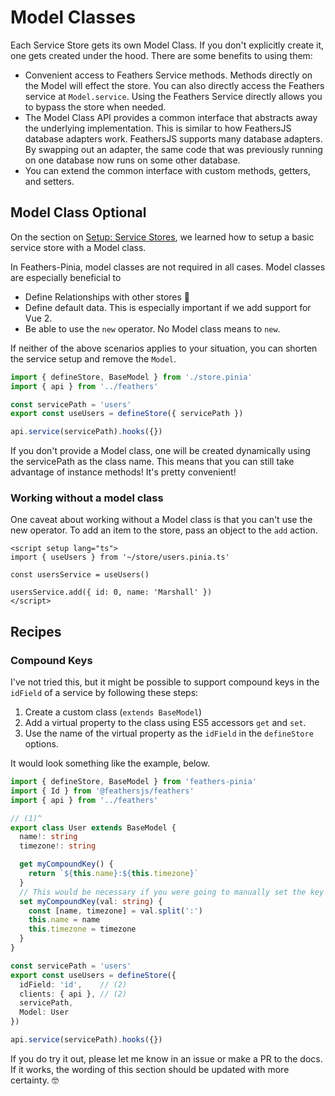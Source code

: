 # Model Classes

Each Service Store gets its own Model Class.  If you don't explicitly create it, one gets created under the hood.  There are some benefits to using them:

- Convenient access to Feathers Service methods.  Methods directly on the Model will effect the store.  You can also directly access the Feathers service at `Model.service`.  Using the Feathers Service directly allows you to bypass the store when needed.
- The Model Class API provides a common interface that abstracts away the underlying implementation.  This is similar to how FeathersJS database adapters work.  FeathersJS supports many database adapters.  By swapping out an adapter, the same code that was previously running on one database now runs on some other database.
- You can extend the common interface with custom methods, getters, and setters.

## Model Class Optional

On the section on [Setup: Service Stores](./setup#service-stores), we learned how to setup a basic service store with a Model class.

In Feathers-Pinia, model classes are not required in all cases.  Model classes are especially beneficial to

- Define Relationships with other stores 🥰
- Define default data.  This is especially important if we add support for Vue 2.
- Be able to use the `new` operator.  No Model class means to `new`.

If neither of the above scenarios applies to your situation, you can shorten the service setup and remove the `Model`.

```ts
import { defineStore, BaseModel } from './store.pinia'
import { api } from '../feathers'

const servicePath = 'users'
export const useUsers = defineStore({ servicePath })

api.service(servicePath).hooks({})
```

If you don't provide a Model class, one will be created dynamically using the servicePath as the class name.  This means that you can still take advantage of instance methods!  It's pretty convenient!


### Working without a model class

One caveat about working without a Model class is that you can't use the new operator.  To add an item to the store, pass an object to the `add` action.

```vue
<script setup lang="ts">
import { useUsers } from '~/store/users.pinia.ts'

const usersService = useUsers()

usersService.add({ id: 0, name: 'Marshall' })
</script>
```

## Recipes

### Compound Keys

I've not tried this, but it might be possible to support compound keys in the `idField` of a service by following these steps:

1. Create a custom class (`extends BaseModel`)
2. Add a virtual property to the class using ES5 accessors `get` and `set`.
3. Use the name of the virtual property as the `idField` in the `defineStore` options.

It would look something like the example, below.

```ts
import { defineStore, BaseModel } from 'feathers-pinia'
import { Id } from '@feathersjs/feathers'
import { api } from '../feathers'

// (1)^
export class User extends BaseModel {
  name!: string
  timezone!: string

  get myCompoundKey() {
    return `${this.name}:${this.timezone}`
  }
  // This would be necessary if you were going to manually set the key on the frontend.
  set myCompoundKey(val: string) {
    const [name, timezone] = val.split(':')
    this.name = name
    this.timezone = timezone
  }
}

const servicePath = 'users'
export const useUsers = defineStore({
  idField: 'id',    // (2)
  clients: { api }, // (2)
  servicePath,
  Model: User
})

api.service(servicePath).hooks({})
```

If you do try it out, please let me know in an issue or make a PR to the docs. If it works, the wording of this section should be updated with more certainty. 🤓